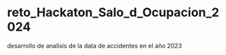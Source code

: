 # reto_Hackaton_Salo_d_Ocupacion_2024
desarrollo de analisis de la data de accidentes en el año 2023

